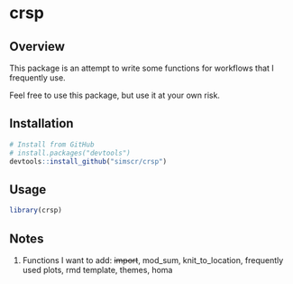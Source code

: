 
<!-- README.md is generated from README.Rmd. Please edit that file -->

# crsp

## Overview

This package is an attempt to write some functions for workflows that I
frequently use.

Feel free to use this package, but use it at your own risk.

## Installation

``` r
# Install from GitHub
# install.packages("devtools")
devtools::install_github("simscr/crsp")
```

## Usage

``` r
library(crsp)
```

## Notes

1.  Functions I want to add: ~~import~~, mod_sum, knit_to_location,
    frequently used plots, rmd template, themes, homa
